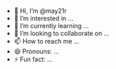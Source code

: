 - 👋 Hi, I’m @may21r
- 👀 I’m interested in ...
- 🌱 I’m currently learning ...
- 💞️ I’m looking to collaborate on ...
- 📫 How to reach me ...
- 😄 Pronouns: ...
- ⚡ Fun fact: ...

<!---
may21r/may21r is a ✨ special ✨ repository because its `README.md` (this file) appears on your GitHub profile.
You can click the Preview link to take a look at your changes.
--->
